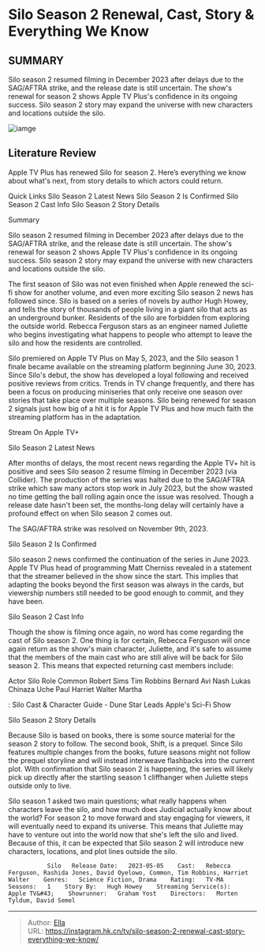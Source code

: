 # Silo Season 2 Renewal, Cast, Story &amp; Everything We Know


## SUMMARY 



  Silo season 2 resumed filming in December 2023 after delays due to the SAG/AFTRA strike, and the release date is still uncertain.   The show&#39;s renewal for season 2 shows Apple TV Plus&#39;s confidence in its ongoing success.   Silo season 2 story may expand the universe with new characters and locations outside the silo.  

![iamge]()

## Literature Review
Apple TV Plus has renewed Silo for season 2. Here’s everything we know about what&#39;s next, from story details to which actors could return.

Quick Links  Silo Season 2 Latest News    Silo Season 2 Is Confirmed    Silo Season 2 Cast Info    Silo Season 2 Story Details   

Summary

  Silo season 2 resumed filming in December 2023 after delays due to the SAG/AFTRA strike, and the release date is still uncertain.   The show&#39;s renewal for season 2 shows Apple TV Plus&#39;s confidence in its ongoing success.   Silo season 2 story may expand the universe with new characters and locations outside the silo.  





The first season of Silo was not even finished when Apple renewed the sci-fi show for another volume, and even more exciting Silo season 2 news has followed since. Silo is based on a series of novels by author Hugh Howey, and tells the story of thousands of people living in a giant silo that acts as an underground bunker. Residents of the silo are forbidden from exploring the outside world. Rebecca Ferguson stars as an engineer named Juliette who begins investigating what happens to people who attempt to leave the silo and how the residents are controlled.




Silo premiered on Apple TV Plus on May 5, 2023, and the Silo season 1 finale became available on the streaming platform beginning June 30, 2023. Since Silo&#39;s debut, the show has developed a loyal following and received positive reviews from critics. Trends in TV change frequently, and there has been a focus on producing miniseries that only receive one season over stories that take place over multiple seasons. Silo being renewed for season 2 signals just how big of a hit it is for Apple TV Plus and how much faith the streaming platform has in the adaptation.

Stream On Apple TV&#43;


 Silo Season 2 Latest News 
          

After months of delays, the most recent news regarding the Apple TV&#43; hit is positive and sees Silo season 2 resume filming in December 2023 (via Collider). The production of the series was halted due to the SAG/AFTRA strike which saw many actors stop work in July 2023, but the show wasted no time getting the ball rolling again once the issue was resolved. Though a release date hasn&#39;t been set, the months-long delay will certainly have a profound effect on when Silo season 2 comes out. 






The SAG/AFTRA strike was resolved on November 9th, 2023. 






 Silo Season 2 Is Confirmed 
          

Silo season 2 news confirmed the continuation of the series in June 2023. Apple TV Plus head of programming Matt Cherniss revealed in a statement that the streamer believed in the show since the start. This implies that adapting the books beyond the first season was always in the cards, but viewership numbers still needed to be good enough to commit, and they have been.



 Silo Season 2 Cast Info 
          




Though the show is filming once again, no word has come regarding the cast of Silo season 2. One thing is for certain, Rebecca Ferguson will once again return as the show&#39;s main character, Juliette, and it&#39;s safe to assume that the members of the main cast who are still alive will be back for Silo season 2. This means that expected returning cast members include: 

 Actor  Silo Role   Common  Robert Sims   Tim Robbins  Bernard   Avi Nash  Lukas   Chinaza Uche  Paul   Harriet Walter  Martha   



 : Silo Cast &amp; Character Guide - Dune Star Leads Apple&#39;s Sci-Fi Show



 Silo Season 2 Story Details 
          




Because Silo is based on books, there is some source material for the season 2 story to follow. The second book, Shift, is a prequel. Since Silo features multiple changes from the books, future seasons might not follow the prequel storyline and will instead interweave flashbacks into the current plot. With confirmation that Silo season 2 is happening, the series will likely pick up directly after the startling season 1 cliffhanger when Juliette steps outside only to live.

Silo season 1 asked two main questions; what really happens when characters leave the silo, and how much does Judicial actually know about the world? For season 2 to move forward and stay engaging for viewers, it will eventually need to expand its universe. This means that Juliette may have to venture out into the world now that she&#39;s left the silo and lived. Because of this, it can be expected that Silo season 2 will introduce new characters, locations, and plot lines outside the silo.

               Silo   Release Date:   2023-05-05    Cast:   Rebecca Ferguson, Rashida Jones, David Oyelowo, Common, Tim Robbins, Harriet Walter    Genres:   Science Fiction, Drama    Rating:   TV-MA    Seasons:   1    Story By:   Hugh Howey    Streaming Service(s):   Apple TV&#43;    Showrunner:   Graham Yost    Directors:   Morten Tyldum, David Semel      

---

> Author: [Ella](https://instagram.hk.cn/)  
> URL: https://instagram.hk.cn/tv/silo-season-2-renewal-cast-story-everything-we-know/  

